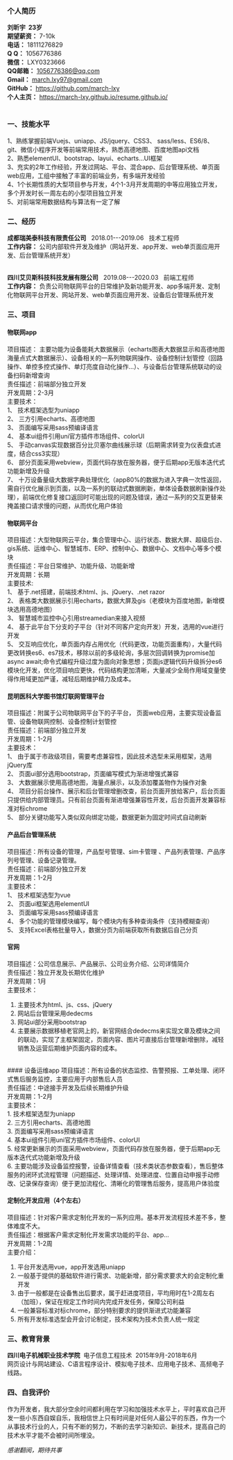 ### 个人简历

**刘昕宇 &nbsp;23岁** <br>
**期望薪资：** 7-10k <br>
**电话：** 18111276829 <br>
**Q Q：** 1056776386  <br>
**微信：** LXY0323666 <br>
**QQ邮箱：** 1056776386@qq.com <br>
**Gmail：** march.lxy97@gmail.com<br>
 **GitHub：** https://github.com/march-lxy <br>
**个人主页：** https://march-lxy.github.io/resume.github.io/ <br>
<br>

### 一、技能水平

1、熟练掌握前端Vuejs、uniapp、JS/jquery、CSS3、 sass/less、ES6/8、git、微信小程序开发等前端常用技术，熟悉高德地图、百度地图api文档 <br>
2、熟悉elementUI、bootstrap、layui、echarts…UI框架 <br>
3、充实的2年工作经验，开发过网站、平台、混合app、后台管理系统、单页面web应用，工组中接触了丰富的前端业务，有多端开发经验 <br>
4、1个长期性质的大型项目参与开发，4个1-3月开发周期的中等应用独立开发，多个开发时长一周左右的小型项目独立开发 <br>
5、对前端常用数据结构与算法有一定了解 <br>

### 二、经历

**成都瑞美泰科技有限责任公司**  &nbsp;&nbsp;2018.01---2019.06 &nbsp;&nbsp;技术工程师<br>
**工作内容：**
公司内部软件开发及维护（网站开发、app开发、web单页面应用开发、后台管理系统开发）
<br><br>

**四川艾贝斯科技科技发展有限公司**  &nbsp;&nbsp;2019.08---2020.03 &nbsp;&nbsp;前端工程师<br>
**工作内容：**
负责公司物联网平台的日常维护及新功能开发、app多端开发、定制化物联网平台开发、网站开发、web单页面应用开发、设备后台管理系统开发
<br>

### 三、项目

#### 物联网app      
项目描述： 主要功能为设备能耗大数据展示（echarts图表大数据显示和高德地图海量点式大数据展示）、设备相关的一系列物联网操作、设备控制计划管控（回路操作、单控多控式操作、单灯亮度自动化操作…）、与设备后台管理系统联动的设备扫码新增查询 <br>
责任描述：前端部分独立开发 <br>
开发周期：2-3月 <br>
主要技术：<br>
1、	技术框架选型为uniapp <br>
2、	三方引用echarts、高德地图 <br>
3、	页面编写采用sass预编译语言 <br>
4、	基本ui组件引用uni官方插件市场组件、colorUI <br>
5、	手动canvas实现数据百分比贝塞尔曲线展示球（后期需求转变为仪表盘式进度，结合css3实现）<br>
6、	部分页面采用webview，页面代码存放在服务器，便于后期app无版本迭代式功能新增及升级 <br>
7、	十万设备量级大数据字典处理优化（app80%的数据为进入字典一次性返回，需自行优化展示到页面，以及一系列的联动式数据刷新，单体设备数据刷新操作处理），前端优化修复接口返回时可能出现的问题及错误，通过一系列的交互更替来掩盖接口请求慢的问题，从而优化用户体验
<br>
#### 物联网平台
项目描述：大型物联网云平台，集合管理中心、运行状态、数据大屏、超级后台、gis系统、运维中心、智慧城市、ERP、控制中心、数据中心、文档中心等多个模块<br>
责任描述：平台日常维护、功能升级、功能新增<br>
开发周期：长期<br>
主要技术:<br>
1、	基于.net搭建，前端技术html、js、jQuery、.net razor<br>
2、	表格类大数据展示引用echarts，数据大屏及gis（老模块为百度地图，新增模块选用高德地图）<br>
3、	智慧城市监控中心引用streamedian来接入视频<br>
4、	基于此平台下分支的子平台（针对不同客户定向开发）开发，选用的vue进行开发<br>
5、	交互响应优化，单页面内存占用优化（代码更改，功能页面重构），大量代码更改转换es6、es7技术，移除以前的多级轮询，多层次回调转换为promise加async await;命令式编程升级过度为面向对象思想；页面js逻辑代码升级拆分es6模块化开发，优化项目响应更快，代码结构更加清晰，大量减少全局作用域变量使得作用域更加严谨，减轻后期维护精力及成本。
<br>
#### 昆明医科大学图书馆灯联网管理平台
项目描述：附属于公司物联网平台下的子平台， 页面web应用，主要实现设备监管、设备物联网控制、设备控制计划管控<br>
责任描述：前端部分独立开发<br>
开发周期：1-2月<br>
主要技术：
<br>
1、	由于属于市政级项目，需要考虑兼容性，因此技术选型未采用框架，选用jQuery库<br>
2、	页面ui部分选用bootstrap，页面编写模式为渐进增强式兼容<br>
3、	大数据展示使用高德地图，海量点展示，以及添加覆盖物作为操作对象<br>
4、	项目分前台操作、展示和后台管理增删改查，前台页面开放给客户，后台页面只提供给内部管理员。只有前台页面有渐进增强兼容性开发，后台页面开发兼容标准对标chrome<br>
5、	部分关键功能写入类似双向绑定功能，数据更新为固定时间式自动刷新
<br>
#### 产品后台管理系统
项目描述：所有设备的管理，产品型号管理、sim卡管理 、产品列表管理、产品序列号管理、设备记录管理。<br>
责任描述：前端部分独立开发<br>
开发周期：1-2月<br>
主要技术：<br>
1、	技术框架选型为vue<br>
2、	页面ui框架选用elementUI<br>
3、	页面编写采用sass预编译语言<br>
4、	多个功能的管理模块编写，每个模块内有多种查询条件（支持模糊查询）<br>
5、	支持Excel表格批量导入，数据分页为前端获取所有数据后自己分页
<br>
#### 官网
项目描述：公司信息展示、产品展示、公司业务介绍、公司详情简介<br>
责任描述：独立开发及长期优化维护<br>
开发周期：1月<br>
主要技术：
1.	主要技术为html、js、css、jQuery<br>
2.	网站后台管理采用dedecms<br>
3.	网站ui部分采用bootstrap<br>
4.	主要展示数据移植老官网上的，新官网结合dedecms来实现文章及模块之间的联动，实现了主框架固定，页面内容、图片可直接后台管理新增删除，减轻销售及运营后期维护页面内容的成本。
<br>
#### 设备运维app
项目描述：所有设备的状态监控、告警预报、工单处理、闭环式售后服务监控，主要应用于内部售后人员<br>
责任描述：中途接手开发及后续长期维护升级 <br>
开发周期：1-2月<br>
主要技术： <br>
1.	技术框架选型为uniapp<br>
2.	三方引用echarts、高德地图<br>
3.	页面编写采用sass预编译语言<br>
4.	基本ui组件引用uni官方插件市场组件、colorUI<br>
5.	经常更新展示的页面采用webview，页面代码存放在服务器，便于后期app无版本迭代式功能新增及升级<br>
6.	主要功能涉及设备监控报警，设备详情查看（技术类状态参数查看），售后整体服务的闭环式流程管理（问题描述、处理详情、处理进度、位置自动申报手动修改、记录保存查询）便于更加流程化、清晰化的管理售后服务，提高用户体验度<br>

#### 定制化开发应用（4个左右）
项目描述：针对客户需求定制化开发的一系列应用。基本开发流程技术差不多，整体难度不大。<br>
责任描述：根据客户需求定制化开发需求功能的平台、app… <br>
开发周期：1-2周 <br>
主要介绍：
1.	平台开发选用vue，app开发选用uniapp<br>
2.	一般基于提供的基础软件进行需求、功能新增，部分需求要求大的会定制化重开发<br>
3.	由于一般都是在设备售出后要求，属于赶进度项目，平均用时在1-2周左右（加班），保证在规定工作时间内完成开发任务，保障公司利益<br>
4.	一般兼容标准对标chrome，部分特别要求的提供渐进式功能兼容<br>
5.	所有开发标准选型会开会讨论制定，技术架构为技术负责人统一规定<br>

### 三、教育背景

**四川电子机械职业技术学院**   &nbsp;电子信息工程技术&nbsp;&nbsp;2015年9月-2018年6月<br>
网页设计与网站建设、C语言程序设计、模拟电子技术、应用电子技术、高频电子线路。

### 四、自我评价

作为开发者，我大部分空余时间都利用在学习和加强技术水平上，平时喜欢自己开发一些小东西自娱自乐，我相信世上只有时间是对任何人最公平的东西，作为一个从事技术行业的人，只有不断的努力，不断的去学习新知识、新技术，提高自己的技术水平才能不会被时间所埋没。
<br>

 *感谢翻阅，期待共事*
